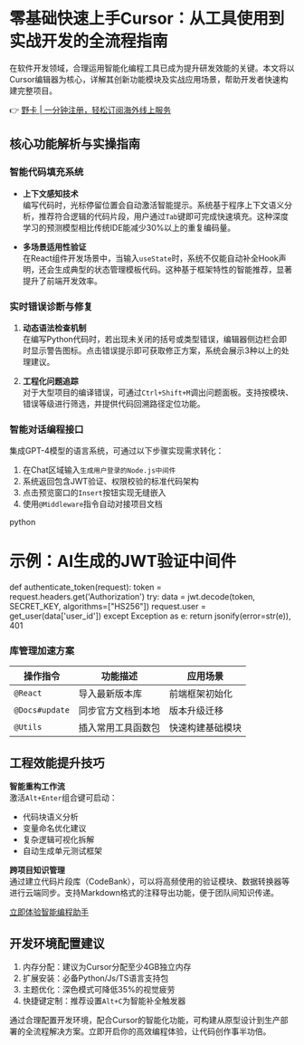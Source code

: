 # 零基础快速上手Cursor：从工具使用到实战开发的全流程指南

在软件开发领域，合理运用智能化编程工具已成为提升研发效能的关键。本文将以Cursor编辑器为核心，详解其创新功能模块及实战应用场景，帮助开发者快速构建完整项目。

👉 [野卡 | 一分钟注册，轻松订阅海外线上服务](https://bbtdd.com/yeka)

## 核心功能解析与实操指南

### 智能代码填充系统
- **上下文感知技术**  
编写代码时，光标停留位置会自动激活智能提示。系统基于程序上下文语义分析，推荐符合逻辑的代码片段，用户通过`Tab`键即可完成快速填充。这种深度学习的预测模型相比传统IDE能减少30%以上的重复编码量。

- **多场景适用性验证**  
在React组件开发场景中，当输入`useState`时，系统不仅能自动补全Hook声明，还会生成典型的状态管理模板代码。这种基于框架特性的智能推荐，显著提升了前端开发效率。

### 实时错误诊断与修复
1. **动态语法检查机制**  
在编写Python代码时，若出现未关闭的括号或类型错误，编辑器侧边栏会即时显示警告图标。点击错误提示即可获取修正方案，系统会展示3种以上的处理建议。

2. **工程化问题追踪**  
对于大型项目的编译错误，可通过`Ctrl+Shift+M`调出问题面板。支持按模块、错误等级进行筛选，并提供代码回溯路径定位功能。

### 智能对话编程接口
集成GPT-4模型的语言系统，可通过以下步骤实现需求转化：
1. 在Chat区域输入`生成用户登录的Node.js中间件`
2. 系统返回包含JWT验证、权限校验的标准代码架构
3. 点击预览窗口的`Insert`按钮实现无缝嵌入
4. 使用`@Middleware`指令自动对接项目文档

python
# 示例：AI生成的JWT验证中间件
def authenticate_token(request):
    token = request.headers.get('Authorization')
    try:
        data = jwt.decode(token, SECRET_KEY, algorithms=["HS256"])
        request.user = get_user(data['user_id'])
    except Exception as e:
        return jsonify(error=str(e)), 401


### 库管理加速方案
| 操作指令       | 功能描述                     | 应用场景           |
|----------------|------------------------------|--------------------|
| `@React`       | 导入最新版本库               | 前端框架初始化     |
| `@Docs#update` | 同步官方文档到本地           | 版本升级迁移       |
| `@Utils`       | 插入常用工具函数包           | 快速构建基础模块   |

## 工程效能提升技巧
**智能重构工作流**  
激活`Alt+Enter`组合键可启动：
- 代码块语义分析
- 变量命名优化建议
- 复杂逻辑可视化拆解
- 自动生成单元测试框架

**跨项目知识管理**  
通过建立代码片段库（CodeBank），可以将高频使用的验证模块、数据转换器等进行云端同步。支持Markdown格式的注释导出功能，便于团队间知识传递。

[立即体验智能编程助手](https://bbtdd.com/yeka)

## 开发环境配置建议
1. 内存分配：建议为Cursor分配至少4GB独立内存
2. 扩展安装：必备Python/Js/TS语言支持包
3. 主题优化：深色模式可降低35%的视觉疲劳
4. 快捷键定制：推荐设置`Alt+C`为智能补全触发器

通过合理配置开发环境，配合Cursor的智能化功能，可构建从原型设计到生产部署的全流程解决方案。立即开启你的高效编程体验，让代码创作事半功倍。